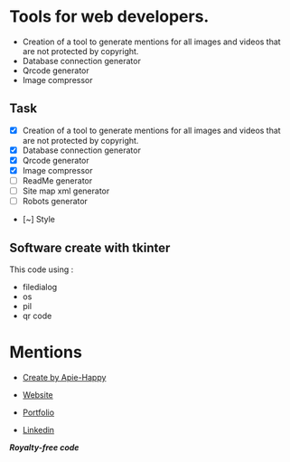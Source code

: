 # Tools for web developers.
- Creation of a tool to generate mentions for all images and videos that are not protected by copyright.
- Database connection generator
- Qrcode generator
- Image compressor


## Task
- [x] Creation of a tool to generate mentions for all images and videos that are not protected by copyright.
- [x] Database connection generator
- [x] Qrcode generator
- [x] Image compressor
- [ ] ReadMe generator
- [ ] Site map xml generator
- [ ] Robots generator
- [~] Style

## Software create with tkinter
This code using :
- filedialog
- os
- pil
- qr code


# Mentions

- [Create by Apie-Happy](https://github.com/apie-happy)

- [Website](https://tim-fromentin.website)

- [Portfolio](https://tim-fromentin.website/portfolio/)

- [Linkedin](https://www.linkedin.com/in/tim-fromentin-339b03208)

***Royalty-free code***